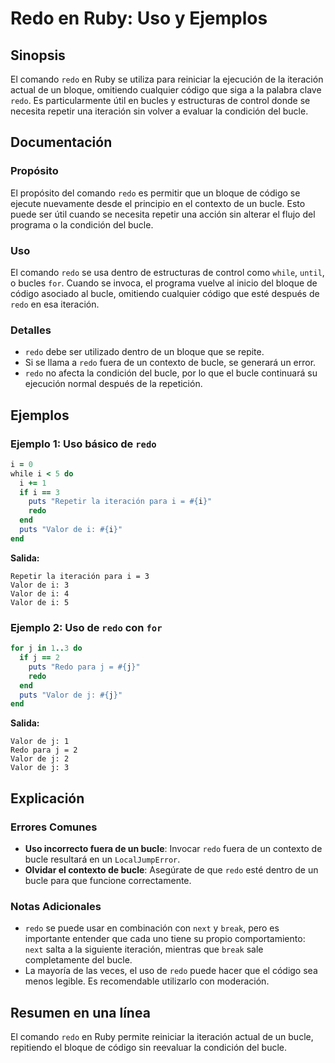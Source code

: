 <!--
Meta Description: # Redo en Ruby: Uso y Ejemplos ## Sinopsis El comando `redo` en Ruby se utiliza para reiniciar la ejecución de la iteración actual de un bloque, omiti...
Meta Keywords: redo, bucle, que, del, valor
-->

# Redo en Ruby: Uso y Ejemplos

## Sinopsis
El comando `redo` en Ruby se utiliza para reiniciar la ejecución de la iteración actual de un bloque, omitiendo cualquier código que siga a la palabra clave `redo`. Es particularmente útil en bucles y estructuras de control donde se necesita repetir una iteración sin volver a evaluar la condición del bucle.

## Documentación
### Propósito
El propósito del comando `redo` es permitir que un bloque de código se ejecute nuevamente desde el principio en el contexto de un bucle. Esto puede ser útil cuando se necesita repetir una acción sin alterar el flujo del programa o la condición del bucle.

### Uso
El comando `redo` se usa dentro de estructuras de control como `while`, `until`, o bucles `for`. Cuando se invoca, el programa vuelve al inicio del bloque de código asociado al bucle, omitiendo cualquier código que esté después de `redo` en esa iteración.

### Detalles
- `redo` debe ser utilizado dentro de un bloque que se repite.
- Si se llama a `redo` fuera de un contexto de bucle, se generará un error.
- `redo` no afecta la condición del bucle, por lo que el bucle continuará su ejecución normal después de la repetición.

## Ejemplos
### Ejemplo 1: Uso básico de `redo`
```ruby
i = 0
while i < 5 do
  i += 1
  if i == 3
    puts "Repetir la iteración para i = #{i}"
    redo
  end
  puts "Valor de i: #{i}"
end
```
**Salida:**
```
Repetir la iteración para i = 3
Valor de i: 3
Valor de i: 4
Valor de i: 5
```

### Ejemplo 2: Uso de `redo` con `for`
```ruby
for j in 1..3 do
  if j == 2
    puts "Redo para j = #{j}"
    redo
  end
  puts "Valor de j: #{j}"
end
```
**Salida:**
```
Valor de j: 1
Redo para j = 2
Valor de j: 2
Valor de j: 3
```

## Explicación
### Errores Comunes
- **Uso incorrecto fuera de un bucle**: Invocar `redo` fuera de un contexto de bucle resultará en un `LocalJumpError`.
- **Olvidar el contexto de bucle**: Asegúrate de que `redo` esté dentro de un bucle para que funcione correctamente.

### Notas Adicionales
- `redo` se puede usar en combinación con `next` y `break`, pero es importante entender que cada uno tiene su propio comportamiento: `next` salta a la siguiente iteración, mientras que `break` sale completamente del bucle.
- La mayoría de las veces, el uso de `redo` puede hacer que el código sea menos legible. Es recomendable utilizarlo con moderación.

## Resumen en una línea
El comando `redo` en Ruby permite reiniciar la iteración actual de un bucle, repitiendo el bloque de código sin reevaluar la condición del bucle.